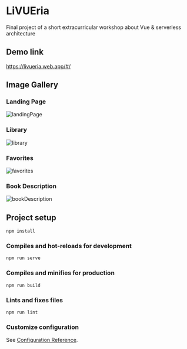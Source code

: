 # LiVUEria

Final project of a short extracurricular workshop about Vue & serverless architecture

## Demo link

https://livueria.web.app/#/

## Image Gallery
### Landing Page

![landingPage](https://i.imgur.com/nTDYuto.png)

### Library

![library](https://i.imgur.com/fjDfdoW.png)

### Favorites

![favorites](https://i.imgur.com/iLLv8Kf.png)

### Book Description

![bookDescription](https://i.imgur.com/ep8Fehd.png)

## Project setup
```
npm install
```

### Compiles and hot-reloads for development
```
npm run serve
```

### Compiles and minifies for production
```
npm run build
```

### Lints and fixes files
```
npm run lint
```

### Customize configuration
See [Configuration Reference](https://cli.vuejs.org/config/).
